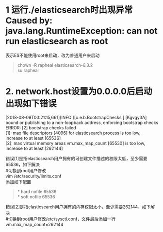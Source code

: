 # 1  运行./elasticsearch时出现异常Caused by: java.lang.RuntimeException: can not run elasticsearch as root  
表示ES不能使用root来启动，改为普通用户来启动  
>chown -R rapheal elasticsearch-6.3.2  
>su rapheal

# 2. network.host设置为0.0.0.0后启动出现如下错误  

[2018-08-09T00:21:15,661][INFO ][o.e.b.BootstrapChecks    ] [Kgvgy3A] bound or publishing to a non-loopback address, enforcing bootstrap checks  
ERROR: [2] bootstrap checks failed  
[1]: max file descriptors [4096] for elasticsearch process is too low, increase to at least [65536]  
[2]: max virtual memory areas vm.max_map_count [65530] is too low, increase to at least [262144]  

错误[1]是指elasticsearch用户拥有的可创建文件描述的权限太低，至少需要65536，如下解决  
#切换到root用户修改  
vim /etc/security/limits.conf  
添加如下配置 
>\* hard nofile 65536  
>\* soft nofile 65536

错误[2]是指elasticsearch用户拥有的内存权限太小，至少需要262144，如下解决  
#切换到root用户修改/etc/sysctl.conf，文件最后添加一行  
vm.max_map_count=262144  
